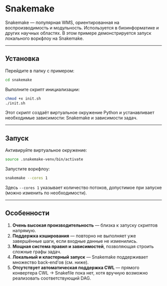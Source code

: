 # Snakemake
Snakemake — популярная WMS, ориентированная на воспроизводимость и модульность. Используется в биоинформатике и других научных областях. В этом примере демонстрируется запуск локального воркфлоу на Snakemake.

---

## Установка

Перейдите в папку с примером:

```bash
cd snakemake
```

Выполните скрипт инициализации:

```bash
chmod +x init.sh
./init.sh
```

Этот скрипт создаёт виртуальное окружение Python и устанавливает необходимые зависимости: Snakemake и зависимости задач.

---

## Запуск

Активируйте виртуальное окружение:

```bash
source .snakemake-venv/bin/activate
```

Запустите воркфлоу:

```bash
snakemake --cores 1
```

Здесь `--cores 1` указывает количество потоков, допустимое при запуске (можно изменить по необходимости).

---

## Особенности

1. **Очень высокая производительность** — близка к запуску скриптов напрямую.
2. **Поддержка кэширования** — повторно не выполняет уже завершённые шаги, если входные данные не изменились.
3. **Мощная система правил и зависимостей**, позволяющая строить сложные графы задач.
4. **Локальный и кластерный запуск** — Snakemake поддерживает множество back-end’ов (см. ниже).
5. **Отсутствует автоматическая поддержка CWL** — прямого конвертера CWL → Snakefile пока нет, хотя вручную возможно реализовать соответствующий DAG.

